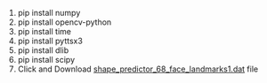 1. pip install numpy    
2. pip install opencv-python
3. pip install time
4. pip install pyttsx3
5. pip install dlib
6. pip install scipy 
7. Click and Download [shape_predictor_68_face_landmarks1.dat](https://raw.githubusercontent.com/davisking/dlib-models/master/shape_predictor_68_face_landmarks.dat.bz2) file
